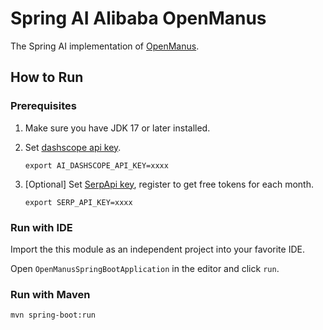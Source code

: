 # Spring AI Alibaba OpenManus
The Spring AI implementation of <a href="https://github.com/mannaandpoem/OpenManus/" target="_blank">OpenManus</a>.

## How to Run

### Prerequisites
1. Make sure you have JDK 17 or later installed.
2. Set <a href="https://help.aliyun.com/zh/model-studio/getting-started/first-api-call-to-qwen" target="_blank">dashscope api key</a>.

	```shell
	export AI_DASHSCOPE_API_KEY=xxxx
	```
3. [Optional] Set <a href="https://serpapi.com/users/sign_in" target="_blank">SerpApi key</a>, register to get free tokens for each month.

	```shell
	export SERP_API_KEY=xxxx
	```

### Run with IDE
Import the this module as an independent project into your favorite IDE.

Open `OpenManusSpringBootApplication` in the editor and click `run`.

### Run with Maven

```shell
mvn spring-boot:run
```